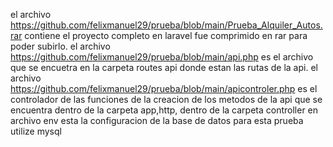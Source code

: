 el archivo https://github.com/felixmanuel29/prueba/blob/main/Prueba_Alquiler_Autos.rar
 contiene el proyecto completo en laravel fue comprimido en rar para poder subirlo.
 el archivo https://github.com/felixmanuel29/prueba/blob/main/api.php
 es el archivo que se encuetra en la carpeta routes api donde estan las rutas de la api.
 el archivo https://github.com/felixmanuel29/prueba/blob/main/apicontroler.php es el controlador de las funciones de la creacion de los metodos de la api que se encuentra dentro de la carpeta app,http, dentro de la carpeta controller
 en archivo env esta la configuracion de la base de datos para esta prueba utilize mysql
 
 
